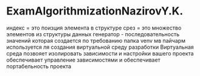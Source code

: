 # ExamAlgorithmizationNazirovY.K.
индекс = это поизция элемента в структуре
срез = это множество элементов из структуры данных 
генератор - последовательность значений которая создается по требованию
папка venv мв пайчарм используется ля создания виртуальной среду разработки Виртуальная среда позвояет изолировать зависимости и настройки вашего проекта обеспечивает управление зависимостями и обеспечивает портабельность проекта

